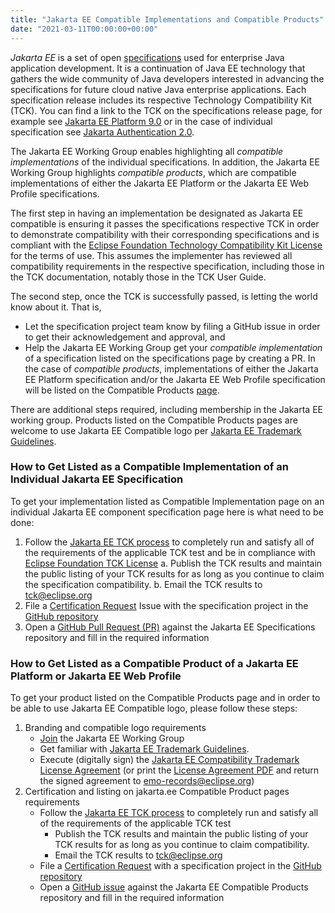 ```yaml
---
title: "Jakarta EE Compatible Implementations and Compatible Products"
date: "2021-03-11T00:00:00+00:00"
---
```



*Jakarta EE* is a set of open [specifications](https://jakarta.ee/specifications/ "Jakarta EE Specifications") used for enterprise Java application development. It is a continuation of Java EE technology that gathers the wide community of Java developers interested in advancing the specifications for future cloud native Java enterprise applications. Each specification release includes its respective Technology Compatibility Kit (TCK). You can find a link to the TCK on the specifications release page, for example see [Jakarta EE Platform 9.0](https://jakarta.ee/specifications/platform/9/) or in the case of individual specification see [Jakarta Authentication 2.0](https://jakarta.ee/specifications/authentication/2.0/).

The Jakarta EE Working Group enables highlighting all *compatible implementations* of the individual specifications. In addition, the Jakarta EE Working Group highlights *compatible products*, which are compatible implementations of either the Jakarta EE Platform or the Jakarta EE Web Profile specifications. 

The first step in having an implementation be designated as Jakarta EE compatible is ensuring it passes the specifications respective TCK in order to demonstrate compatibility with their corresponding specifications and is compliant with the [Eclipse Foundation Technology Compatibility Kit License](https://www.eclipse.org/legal/tck.php) for the terms of use. This assumes the implementer has reviewed all compatibility requirements in the respective specification, including those in the TCK documentation, notably those in the TCK User Guide.

The second step, once the TCK is successfully passed, is letting the world know about it. That is,  
-   Let the specification project team know by filing a GitHub issue in order to get their acknowledgement and approval, and 
-   Help the Jakarta EE Working Group get your *compatible implementation* of a specification listed on the specifications page by creating a PR. In the case of *compatible products*, implementations of either the Jakarta EE Platform specification and/or the Jakarta EE Web Profile specification will be listed on the Compatible Products [page](https://jakarta.ee/compatibility/). 

There are additional steps required, including membership in the Jakarta EE working group. Products listed on the Compatible Products pages are welcome to use Jakarta EE Compatible logo per [Jakarta EE Trademark Guidelines](https://jakarta.ee/legal/trademark_guidelines/).


### How to Get Listed as a Compatible Implementation of an Individual Jakarta EE Specification
 
To get your implementation listed as Compatible Implementation page on an individual Jakarta EE component specification page here is what need to be done:
1.   Follow the [Jakarta EE TCK process](https://jakarta.ee/committees/specification/tckprocess/) to completely run and satisfy all of the requirements of the applicable TCK test and be in compliance with [Eclipse Foundation TCK License](https://www.eclipse.org/legal/tck.php)
	a.	Publish the TCK results and maintain the public listing of your TCK results for as long as you continue to claim the specification compatibility.
	b.	Email the TCK results to [tck@eclipse.org](mailto:tck@eclipse.org)
2.	File a [Certification Request](https://raw.githubusercontent.com/jakartaee/specification-committee/master/compatibility-certification-request.md) Issue with the specification project in the [GitHub repository](https://github.com/eclipse-ee4j/)
3.	Open a [GitHub Pull Request (PR)](https://github.com/jakartaee/specifications/pulls) against the Jakarta EE Specifications repository and fill in the required information


### How to Get Listed as a Compatible Product of a Jakarta EE Platform or Jakarta EE Web Profile 

To get your product listed on the Compatible Products page and in order to be able to use Jakarta EE Compatible logo, please follow these steps:
1.	Branding and compatible logo requirements
	-   [Join](https://jakarta.ee/membership/) the Jakarta EE Working Group
	-   Get familiar with [Jakarta EE Trademark Guidelines](https://jakarta.ee/legal/trademark_guidelines/).
	-   Execute (digitally sign) the [Jakarta EE Compatibility Trademark License Agreement](https://app.hellosign.com/s/DQ9uVw4b) (or print the [License Agreement PDF](https://jakarta.ee/legal/trademark_guidelines/jakarta-ee-trademark-license.pdf) and return the signed agreement to [emo-records@eclipse.org](mailto:emo-records@eclipse.org))
2.	Certification and listing on jakarta.ee Compatible Product pages requirements 
	-   Follow the [Jakarta EE TCK process](https://jakarta.ee/committees/specification/tckprocess/) to completely run and satisfy all of the requirements of the applicable TCK test
		-   Publish the TCK results and maintain the public listing of your TCK results for as long as you continue to claim compatibility.
		-   Email the TCK results to [tck@eclipse.org](mailto:tck@eclipse.org)
	-   File a [Certification Request](https://raw.githubusercontent.com/jakartaee/specification-committee/master/compatibility-certification-request.md) with a specification project in the [GitHub repository](https://github.com/eclipse-ee4j/)
	-   Open a [GitHub issue](https://github.com/jakartaee/jakarta.ee/issues/new?template=compatibility.md) against the Jakarta EE Compatible Products repository and fill in the required information
